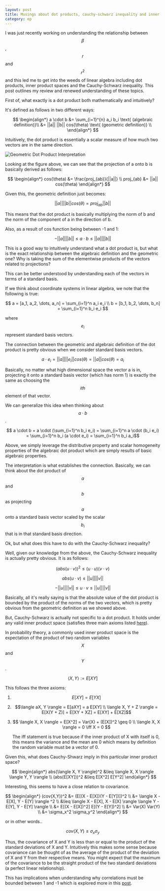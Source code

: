```yaml
---
layout: post
title: Musings about dot products, cauchy-schwarz inequality and inner product spaces
category: ep
---
```


I was just recently working on understanding the relationship between $$\beta$$, $$r$$ and $$r^2$$ and this led me to get into the weeds of linear algebra including dot products, inner product spaces and the Cauchy-Schwarz inequality. This post outlines my review and renewed understanding of these topics.

First of, what exactly is a dot product both mathematically and intuitively?

It's defined as follows in two different ways:

$$
\begin{align*}
a \cdot b &= \sum_{i=1}^{n} a_i b_i \text{   (algebraic definition)}\\
&= ||a|| ||b|| cos(\theta) \text{   (geometric definition)} \\
\end{align*}
$$

Intuitively, the dot product is essentially a scalar measure of how much two vectors are in the same direction.

![Geometric Dot Product Interpretation](https://upload.wikimedia.org/wikipedia/commons/3/3e/Dot_Product.svg "Geometric Dot Product")

Looking at the figure above, we can see that the projection of a onto b is basically derived as follows:

$$
\begin{align*}
cos(\theta) &= \frac{proj_{ab}}{||a||} \\
proj_{ab} &= ||a|| cos(\theta)
\end{align*}
$$

Given this, the geometric definition just becomes:

$$
||a|| ||b|| cos(\theta) = proj_{ab} ||b||
$$

This means that the dot product is basically multiplying the norm of b and the norm of the component of a in the direction of b.

Also, as a result of cos function being between -1 and 1:

$$ -||a||||b|| \leq a \cdot b \leq ||a|| ||b|| $$

This is a good way to intuitively understand what a dot product is, but what is the exact relationship between the algebraic definition and the geometric one? Why is taking the sum of the elementwise products of the vectors related to projections?

This can be better understood by understanding each of the vectors in terms of a standard basis.

If we think about coordinate systems in linear algebra, we note that the following is true:

$$
a = [a_1, a_2, \dots, a_n] = \sum_{i=1}^n a_i e_i \\
b = [b_1, b_2, \dots, b_n] = \sum_{i=1}^n b_i e_i
$$

where $$e_i$$ represent standard basis vectors.

The connection between the geometric and algebraic definition of the dot product is pretty obvious when we consider standard basis vectors.

$$ a \cdot e_i = ||a|| ||e_i|| cos(\theta) = ||a|| cos(\theta) = a_i $$

Basically, no matter what high dimensional space the vector a is in, projecting it onto a standard basis vector (which has norm 1) is exactly the same as choosing the $$ith$$ element of that vector.

We can generalize this idea when thinking about $$ a \cdot b $$.

$$ a \cdot b = a \cdot (\sum_{i=1}^n b_i e_i) = \sum_{i=1}^n a \cdot (b_i e_i)  = \sum_{i=1}^n b_i (a \cdot e_i) = \sum_{i=1}^n b_i a_i$$

Above, we simply leverage the distributive property and scalar homogeneity properties of the algebraic dot product which are simply results of basic algebraic properties.

The interpretation is what establishes the connection. Basically, we can think about the dot product of $$a$$ and $$b$$ as projecting $$a$$ onto a standard basis vector scaled by the scalar $$b_i$$ that is in that standard basis direction.

Ok, but what does this have to do with the Cauchy-Schwarz inequality?

Well, given our knowledge from the above, the Cauchy-Schwarz inequality is actually pretty obvious. It is as follows:

$$ (abs(u \cdot v))^2 \leq (u \cdot u)(v \cdot v)$$

$$ abs(u \cdot v) \leq ||u|| ||v||$$

$$ -||u|| ||v|| \leq u \cdot v \leq ||u|| ||v|| $$

Basically, all it's really saying is that the absolute value of the dot product is bounded by the product of the norms of the two vectors, which is pretty obvious from the geometric definition as we showed above.

But, Cauchy-Schwarz is actually not specific to a dot product. It holds under any valid inner product space (satisfies three main axioms listed [here](https://en.wikipedia.org/wiki/Inner_product_space)).

In probability theory, a commonly used inner product space is the expectation of the product of two random variables $$X$$ and $$Y$$.

$$\langle X,Y \rangle := E[XY]$$

This follows the three axioms:

1. $$ E[XY] = E[YX] $$
2. $$\langle aX, Y \rangle = E[aXY] = a E[XY] \\
   \langle X, Y + Z \rangle = E[X(Y + Z)] = E[XY + XZ] = E[XY] + E[XZ]$$      
3. $$ \langle X, X \rangle = E[X^2] = Var(X) + (E[X])^2 \geq 0 \\
   \langle X, X \rangle = 0 \iff X = 0 $$

   The iff statement is true because if the inner product of X with itself is 0, this means the variance and the mean are 0 which means by definition the random variable must be a vector of 0.

Given this, what does Cauchy-Shwarz imply in this particular inner product space?


$$
\begin{align*}
abs(\langle X, Y \rangle)^2 &\leq \langle X, X \rangle \langle Y, Y \rangle \\
(abs(E[XY]))^2 &\leq E[X^2] E[Y^2]
\end{align*}
$$

Interesting, this seems to have a close relation to covariance.

$$
\begin{align*}
(cov(X,Y))^2 &= (E[(X - E[X])(Y - E[Y])])^2 \\
&=  \langle X - E[X], Y - E[Y] \rangle ^2 \\
&\leq  \langle X - E[X], X - E[X] \rangle \langle Y - E[Y], Y - E[Y] \rangle \\
&= E[(X - E[X])^2] E[(Y - E[Y])^2] \\
&= Var(X) Var(Y) \\
&= \sigma_x^2 \sigma_y^2
\end{align*}
$$

or in other words..

$$
cov(X,Y) \leq \sigma_x \sigma_y
$$

Thus, the covariance of X and Y is less than or equal to the product of the standard deviations of X and Y. Intuitively this makes some sense because covariance can be thought of as the average of the product of the deviation of X and Y from their respective means. You might expect that the maximum of the covariance to be the straight product of the two standard deviations (a perfect linear relationship).

This has implications when understanding why correlations must be bounded between 1 and -1 which is explored more in this [post](https://sbhave77.github.io/ep/2018/04/18/what-does-corr-coeff-mean/).

